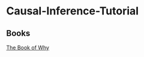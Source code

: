 # Causal-Inference-Tutorial
## Books
[The Book of Why](https://www.amazon.com/Book-Why-Science-Cause-Effect/dp/1541698967/ref=sr_1_1?crid=3H04W6XZOOBZ9&keywords=the+book+of+why&qid=1640055772&sprefix=the+book+of+why%2Caps%2C349&sr=8-1)
